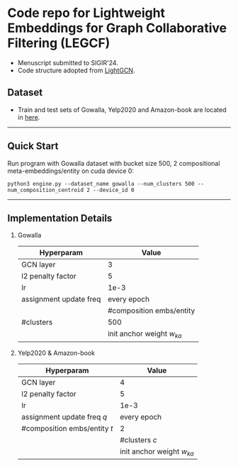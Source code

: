 # Code repo for Lightweight Embeddings for Graph Collaborative Filtering (LEGCF)

- Menuscript submitted to SIGIR'24.
- Code structure adopted from [LightGCN](https://github.com/gusye1234/LightGCN-PyTorch).

## Dataset
- Train and test sets of Gowalla, Yelp2020 and Amazon-book are located in [here](./data).

---

## Quick Start

Run program with Gowalla dataset with bucket size 500, 2 compositional meta-embeddings/entity on cuda device 0:
```shell
python3 engine.py --dataset_name gowalla --num_clusters 500 --num_composition_centroid 2 --device_id 0
```


---

## Implementation Details

1. Gowalla

    | Hyperparam               | Value       |
    |--------------------------|-------------|
     | GCN layer                | 3           |
      | l2 penalty factor        | 5           |
     | lr                       | 1e-3        |
      | assignment update freq   | every epoch |
       | \#composition embs/entity | 2           |
   | \#clusters                | 500         | 
        | init anchor weight $w_{ka}$ | 0.9 |
2.  Yelp2020 & Amazon-book

    | Hyperparam                   | Value       |
    |------------------------------|-------------|
     | GCN layer                    | 4           |
      | l2 penalty factor            | 5           |
     | lr                           | 1e-3        |
      | assignment update freq  $q$  | every epoch |
       | #composition embs/entity $t$ | 2           |
        | #clusters            $c$     | 500         |
        | init anchor weight $w_{ka}$ | .9 |
